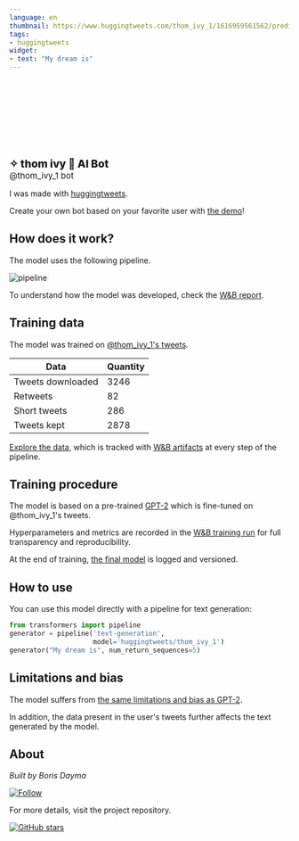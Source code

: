 ```yaml
---
language: en
thumbnail: https://www.huggingtweets.com/thom_ivy_1/1616959561562/predictions.png
tags:
- huggingtweets
widget:
- text: "My dream is"
---
```


<div>
<div style="width: 132px; height:132px; border-radius: 50%; background-size: cover; background-image: url('https://pbs.twimg.com/profile_images/1322200914028015616/9K9MVSow_400x400.jpg')">
</div>
<div style="margin-top: 8px; font-size: 19px; font-weight: 800">✧ thom ivy 🤖 AI Bot </div>
<div style="font-size: 15px">@thom_ivy_1 bot</div>
</div>

I was made with [huggingtweets](https://github.com/borisdayma/huggingtweets).

Create your own bot based on your favorite user with [the demo](https://colab.research.google.com/github/borisdayma/huggingtweets/blob/master/huggingtweets-demo.ipynb)!

## How does it work?

The model uses the following pipeline.

![pipeline](https://github.com/borisdayma/huggingtweets/blob/master/img/pipeline.png?raw=true)

To understand how the model was developed, check the [W&B report](https://wandb.ai/wandb/huggingtweets/reports/HuggingTweets-Train-a-Model-to-Generate-Tweets--VmlldzoxMTY5MjI).

## Training data

The model was trained on [@thom_ivy_1's tweets](https://twitter.com/thom_ivy_1).

| Data | Quantity |
| --- | --- |
| Tweets downloaded | 3246 |
| Retweets | 82 |
| Short tweets | 286 |
| Tweets kept | 2878 |

[Explore the data](https://wandb.ai/wandb/huggingtweets/runs/13pm2kj4/artifacts), which is tracked with [W&B artifacts](https://docs.wandb.com/artifacts) at every step of the pipeline.

## Training procedure

The model is based on a pre-trained [GPT-2](https://huggingface.co/gpt2) which is fine-tuned on @thom_ivy_1's tweets.

Hyperparameters and metrics are recorded in the [W&B training run](https://wandb.ai/wandb/huggingtweets/runs/zwx6y5px) for full transparency and reproducibility.

At the end of training, [the final model](https://wandb.ai/wandb/huggingtweets/runs/zwx6y5px/artifacts) is logged and versioned.

## How to use

You can use this model directly with a pipeline for text generation:

```python
from transformers import pipeline
generator = pipeline('text-generation',
                     model='huggingtweets/thom_ivy_1')
generator("My dream is", num_return_sequences=5)
```

## Limitations and bias

The model suffers from [the same limitations and bias as GPT-2](https://huggingface.co/gpt2#limitations-and-bias).

In addition, the data present in the user's tweets further affects the text generated by the model.

## About

*Built by Boris Dayma*

[![Follow](https://img.shields.io/twitter/follow/borisdayma?style=social)](https://twitter.com/intent/follow?screen_name=borisdayma)

For more details, visit the project repository.

[![GitHub stars](https://img.shields.io/github/stars/borisdayma/huggingtweets?style=social)](https://github.com/borisdayma/huggingtweets)
